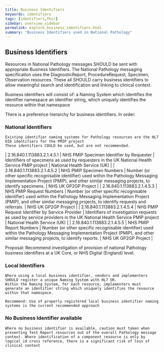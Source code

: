 ```yaml
---
title: Business Identifiers
keywords: identifiers
tags: [identifiers,fhir]
sidebar: overview_sidebar
permalink: explore_business_identifiers.html
summary: "Business Identifiers used in National Pathology"
---
```


## Business Identifiers ##

Resources in National Pathology messages SHOULD be sent with appropriate Business Identifiers.
The National Pathology messaging specification uses the DiagnosticReport, ProcedureRequest, Specimen, Observation resources. These all SHOULD carry business identifiers to allow meaningful search and identification and linking to clinical context.

Business identifiers will consist of:
a Naming System which identifies the identifier namespace
an identifier string, which uniquely identifies the resource within that namespace

There is a preference hierarchy for business identifiers. In order:

### National Identifiers ###
    Existing identifier naming systems for Pathology resources are the HL7 OID identifiers for the PMIP project
    These identifiers COULD be used, but are not recommended.
    
| 2.16.840.1.113883.2.1.4.5.1  | NHS PMIP Specimen Identifier by Requester  | Identifiers of specimens as used by requesters in the UK National Health Service PMIP project  | National Health Service (UK) |
| 2.16.840.1.113883.2.1.4.5.2  | NHS PMIP Specimen Numbers  | Number (or other specific recognisable identifier) used within the Pathology Messaging Implementation Project (PMIP), and other similar messaging projects, to identify specimens.  | NHS UK GP2GP Project |
| 2.16.840.1.113883.2.1.4.5.3  | NHS PMIP Request Numbers  | Number (or other specific recognisable identifier) used within the Pathology Messaging Implementation Project (PMIP), and other similar messaging projects, to identify requests and referrals.  | NHS UK GP2GP Project |
| 2.16.840.1.113883.2.1.4.5.4  | NHS PMIP Request Identifier by Service Provider  | Identifiers of investigation requests as used by service providers in the UK National Health Service PMIP project  | National Health Service (UK) |
| 2.16.840.1.113883.2.1.4.5.5  | NHS PMIP Report Numbers  | Number (or other specific recognisable identifier) used within the Pathology Messaging Implementation Project (PMIP), and other similar messaging projects, to identify reports.  | NHS UK GP2GP Project |

Proposal: Recommend investigation of provision of national Pathology business identifiers at a UK Core, or NHS Digital (England) level.

### Local Identifiers ###
    Where using a local business identifier, vendors and implementers SHOULD register a unique Naming System with HL7 UK.
    Within the Naming System, for each resource, implementers must generate an identifier string which uniquely identifies the resource within that namespace.
    
    Recommend: Use of properly registered local business identifier naming systems is the current recommended approach

### No Business Identifier available ###
    Where no business identifier is available, caution must taken when presenting Test Report resources out of the overall Pathology message context. Where identification of a component resource is only by logical id cross reference, there is a significant risk of loss of clinical context